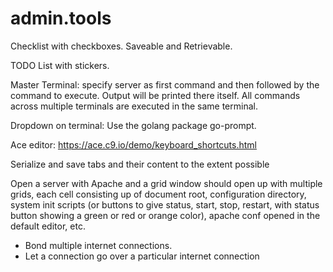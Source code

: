 # admin.tools
Checklist with checkboxes. Saveable and Retrievable.

TODO List with stickers.

Master Terminal: specify server as first command and then
followed by the command to execute. Output
will be printed there itself. All commands
across multiple terminals are executed in 
the same terminal.

Dropdown on terminal: Use the golang package
go-prompt. 

 Ace editor: https://ace.c9.io/demo/keyboard_shortcuts.html
 
 Serialize and save tabs and their content to the extent possible
 
 Open a server with Apache and a grid window should open up with multiple
 grids, each cell consisting up of document root, configuration directory,
 system init scripts (or buttons to give status, start, stop, restart, 
 with status button showing a green or red or orange color), apache conf
 opened in the default editor, etc.
 
 - Bond multiple internet connections.
 - Let a connection go over a particular internet connection
 
 